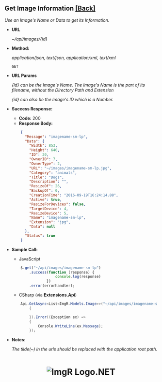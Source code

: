 ﻿**Get Image Information** [[Back]](Api-Docs.md)
----

_Use an Image's Name or Data to get its Information._


* **URL**

  _~/api/images/\{id}_

* **Method:**
  
  _application/json, text/json, application/xml, text/xml_

  `GET`


*  **URL Params**

   _\{id} can be the Image's Name. The Image's Name is the part of its filename, without the Directory Path and Extension_

   _\{id} can also be the Image's ID which is a Number._ 


* **Success Response:**

  * **Code:** 200 <br />
  *  **Response Body:** 

    ```json
        {
          "Message": "imagename-sm-lp",
          "Data": {
            "Width": 853,
            "Height": 640,
            "ID": 30,
            "OwnerID": 7,
            "OwnerType": 2,
            "URL": "~/images/imagename-sm-lp.jpg",
            "Category": "animals",
            "Title": "Dogs",
            "Description": "",
            "ResizeOf": 26,
            "BackupOf": 0,
            "CreationTime": "2016-09-19T16:24:14.88",
            "Active": true,
            "ResizeForDevices": false,
            "TargetDevice": 4,
            "ResizeDevice": 5,
            "Name": "imagename-sm-lp",
            "Extension": "jpg",
            "Data": null
          },
          "Status": true
        }
    ```

* **Sample Call:**

    - JavaScript
    ```js
        $.get("~/api/images/imagename-sm-lp")
            .success(function (response) {
                        console.log(response)
                    })
            .error(errorhandler);
    ```

    - CSharp (via **Extensions.Api**)
    ```csharp
        Api.GetAsync<List<ImgR.Models.Image>>("~/api/images/imagename-sm-lp").Success((response) =>
            {

            }).Error((Exception ex) =>
            {
                Console.WriteLine(ex.Message);
            });
    ```

* **Notes:**

  _The tilde(~) in the urls should be replaced with the application root path._ 

<div style="text-align:center;margin-top:50px;">

# ![ImgR Logo](https://github.com/mykeels/ImgR/blob/master/ImgR/Content/logo.png?raw=true).NET

</div>